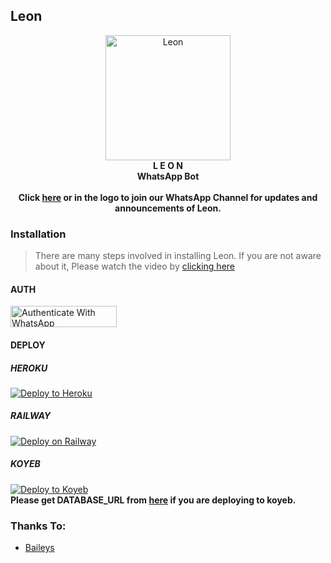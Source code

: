## Leon
<p align="center">
  <a href="https://whatsapp.com/channel/0029VaEOj2v1CYoTrXmyaG1s" target="_blank">
  <img src="https://i.ibb.co/wNCbpry/20240101-130819.jpg" alt="Leon" width="200" height="200">
  </a>
  <br>
  <strong>L E O N</strong><br>
  <strong>WhatsApp Bot</strong><br><br>
  <strong>Click <a href="https://whatsapp.com/channel/0029VaEOj2v1CYoTrXmyaG1s" target="_blank">here</a> or in the logo to join our WhatsApp Channel for updates and announcements of Leon.</strong>
</p>

### Installation

> There are many steps involved in installing Leon. If you are not aware about it, Please watch the video by [clicking here](https://youtu.be/ogIegusIMLc)

#### AUTH
<a href="https://leonwabot.onrender.com/qr" target="_blank">
  <img src="https://img.shields.io/badge/Authenticate_with_WhatsApp-25D366" alt="Authenticate With WhatsApp" width="170" height="34">
</a>

#### DEPLOY
##### HEROKU
[![Deploy to Heroku](https://www.herokucdn.com/deploy/button.svg)](https://heroku.com/deploy?template=https://github.com/TOXIC-DEVIL/Leon)
##### RAILWAY
[![Deploy on Railway](https://railway.app/button.svg)](https://railway.app/template/1zs3t5)
##### KOYEB
[![Deploy to Koyeb](https://www.koyeb.com/static/images/deploy/button.svg)](https://app.koyeb.com/apps/deploy?repository=github.com%2FTOXIC-DEVIL%2FLeon&type=git&branch=master&builder=dockerfile&name=leon&env[ADMINS]=&env[AUTH_ID]=&env[DATABASE_URL]=&env[PLATFORM]=koyeb&env[PREFIX]=!&env[MODE]=private&env[RBG_API_KEY]=
)<br>
**Please get DATABASE_URL from [here](https://www.cockroachlabs.com/) if you are deploying to koyeb.**

### Thanks To:
- [Baileys](https://github.com/WhiskeySockets/Baileys)
